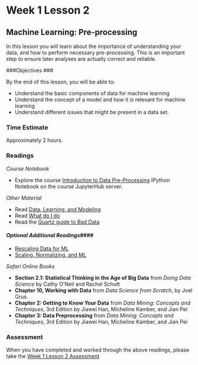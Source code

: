 # Week 1 Lesson 2 #
## Machine Learning: Pre-processing ##

In this lesson you will learn about the importance of understanding your data, and how to perform necessary pre-processing. This is an important step to ensure later analyses are actually correct and reliable.

###Objectives ###

By the end of this lesson, you will be able to:

- Understand the basic components of data for machine learning
- Understand the concept of a model and how it is relevant for machine learning
- Understand different issues that might be present in a data set. 

### Time Estimate ###

Approximately 2 hours.

### Readings ####

_Course Notebook_
- Explore the course [Introduction to Data Pre-Processing][intro2data] IPython Notebook on the course JupyterHub server.

_Other Material_
- Read [Data, Learning, and Modeling](http://machinelearningmastery.com/data-learning-and-modeling/)
- Read [What do I do](http://simplystatistics.org/2014/06/13/what-i-do-when-i-get-a-new-data-set-as-told-through-tweets/)
- Read the [Quartz guide to Bad Data](https://github.com/Quartz/bad-data-guide)

#### *Optional Additional Readings*####

- [Rescaling Data for ML](http://machinelearningmastery.com/rescaling-data-for-machine-learning-in-python-with-scikit-learn/)
- [Scaling, Normalizing, and ML](https://www.pythonprogramming.net/preprocessing-machine-learning/) 

_Safari Online Books_

- **Section 2.1: Statistical Thinking in the Age of Big Data** from _Doing Data Science_ by Cathy O'Neil and Rachel Schutt 
- **Chapter 10, Working with Data** from _Data Science from Scratch_, by Joel Grus.
- **Chapter 2: Getting to Know Your Data** from _Data Mining: Concepts and Techniques_, 3rd Edition by Jiawei Han, Micheline Kamber, and Jian Pei
- **Chapter 3: Data Preprocessing** from _Data Mining: Concepts and Techniques_, 3rd Edition by Jiawei Han, Micheline Kamber, and Jian Pei

### Assessment ###

When you have completed and worked through the above readings, please
take the [Week 1 Lesson 2 Assessment](https://learn.illinois.edu/mod/quiz/)

[intro2data]: ../notebooks/intro2data.ipynb

